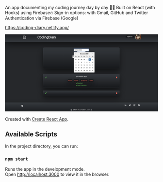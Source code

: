 An app documenting my coding journey day by day 👩‍💻 Built on React (with Hooks) using Firebase🔥
Sign-in options: with Gmail, GitHub and Twitter
Authentication via Firebase (Google)

https://coding-diary.netlify.app/

![profile](https://github.com/OksanaSam/coding-diary/blob/master/codingDiary.png)

Created with [Create React App](https://github.com/facebook/create-react-app).

## Available Scripts

In the project directory, you can run:

### `npm start`

Runs the app in the development mode.<br />
Open [http://localhost:3000](http://localhost:3000) to view it in the browser.
